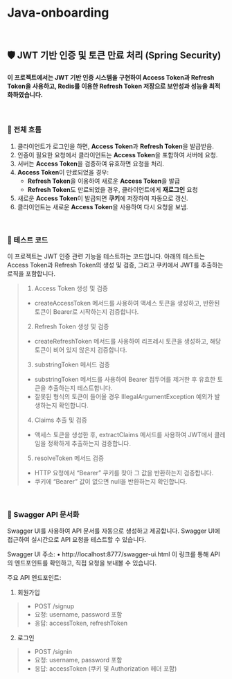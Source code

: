 # Java-onboarding

<br/>

## 🛡️ JWT 기반 인증 및 토큰 만료 처리 (Spring Security)
#### 이 프로젝트에서는 JWT 기반 인증 시스템을 구현하여 Access Token과 Refresh Token을 사용하고, Redis를 이용한 Refresh Token 저장으로 보안성과 성능을 최적화하였습니다.

<br/>

### 📌 전체 흐름
1. 클라이언트가 로그인을 하면, **Access Token**과 **Refresh Token**을 발급받음.
2. 인증이 필요한 요청에서 클라이언트는 **Access Token**을 포함하여 서버에 요청.
3. 서버는 **Access Token**을 검증하여 유효하면 요청을 처리.
4. **Access Token**이 만료되었을 경우:
   - **Refresh Token**을 이용하여 새로운 **Access Token**을 발급
   - **Refresh Token**도 만료되었을 경우, 클라이언트에게 **재로그인** 요청
5. 새로운 **Access Token**이 발급되면 **쿠키**에 저장하여 자동으로 갱신.
6. 클라이언트는 새로운 **Access Token**을 사용하여 다시 요청을 보냄.

<br/>

### 🚀 테스트 코드
이 프로젝트는 JWT 인증 관련 기능을 테스트하는 코드입니다. 아래의 테스트는 Access Token과 Refresh Token의 생성 및 검증, 그리고 쿠키에서 JWT를 추출하는 로직을 포함합니다.
> 1. Access Token 생성 및 검증
> * createAccessToken 메서드를 사용하여 액세스 토큰을 생성하고, 반환된 토큰이 Bearer로 시작하는지 검증합니다.
> 2. Refresh Token 생성 및 검증
> * createRefreshToken 메서드를 사용하여 리프레시 토큰을 생성하고, 해당 토큰이 비어 있지 않은지 검증합니다.
> 3. substringToken 메서드 검증
> * substringToken 메서드를 사용하여 Bearer 접두어를 제거한 후 유효한 토큰을 추출하는지 테스트합니다.
> * 잘못된 형식의 토큰이 들어올 경우 IllegalArgumentException 예외가 발생하는지 확인합니다.
> 4. Claims 추출 및 검증
> * 액세스 토큰을 생성한 후, extractClaims 메서드를 사용하여 JWT에서 클레임을 정확하게 추출하는지 검증합니다.
> 5. resolveToken 메서드 검증
> * HTTP 요청에서 “Bearer” 쿠키를 찾아 그 값을 반환하는지 검증합니다. 
> * 쿠키에 “Bearer” 값이 없으면 null을 반환하는지 확인합니다.

<br/>

### 📜 Swagger API 문서화
Swagger UI를 사용하여 API 문서를 자동으로 생성하고 제공합니다.
Swagger UI에 접근하여 실시간으로 API 요청을 테스트할 수 있습니다.

Swagger UI 주소:
•	http://localhost:8777/swagger-ui.html
이 링크를 통해 API의 엔드포인트를 확인하고, 직접 요청을 보내볼 수 있습니다.

주요 API 엔드포인트:
1. 회원가입
> - POST /signup 
> - 요청: username, password 포함
> - 응답: accessToken, refreshToken
2.	로그인
> - POST /signin 
> - 요청: username, password 포함 
> - 응답: accessToken (쿠키 및 Authorization 헤더 포함)
